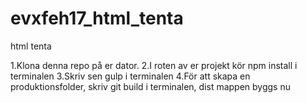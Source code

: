 # evxfeh17_html_tenta
html tenta

1.Klona denna repo på er dator.
2.I roten av er projekt kör npm install i terminalen
3.Skriv sen gulp i terminalen 
4.För att skapa en produktionsfolder, skriv git build i terminalen, dist mappen byggs nu
